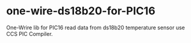 # one-wire-ds18b20-for-PIC16
One-Wrire lib for PIC16 read data from ds18b20 temperature sensor use CCS PIC Compiler.
